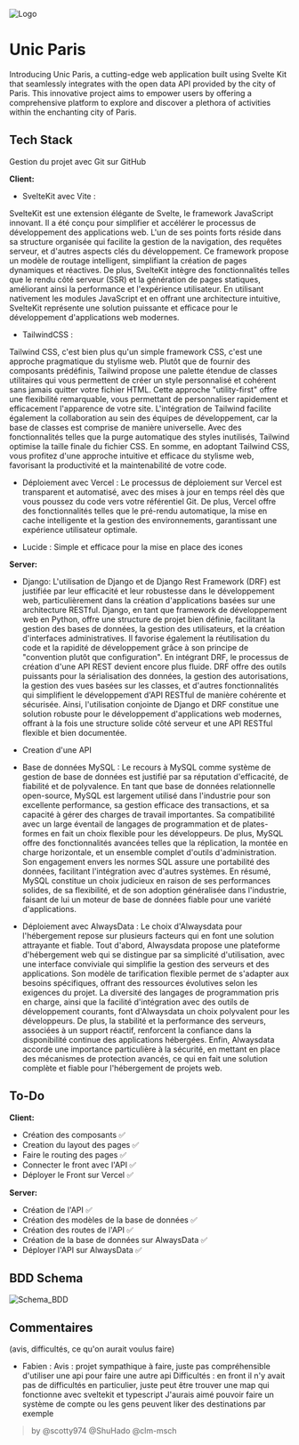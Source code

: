
![Logo](https://res.cloudinary.com/diurvm1bd/image/upload/v1702619141/unic-paris-logo-banner_msgi5m.png)
# Unic Paris

Introducing Unic Paris, a cutting-edge web application built using Svelte Kit that seamlessly integrates with the open data API provided by the city of Paris. This innovative project aims to empower users by offering a comprehensive platform to explore and discover a plethora of activities within the enchanting city of Paris.


## Tech Stack
Gestion du projet avec Git sur GitHub

**Client:** 

- SvelteKit avec Vite :
  
SvelteKit est une extension élégante de Svelte, le framework JavaScript innovant. Il a été conçu pour simplifier et accélérer le processus de développement des applications web. L'un de ses points forts réside dans sa structure organisée qui facilite la gestion de la navigation, des requêtes serveur, et d'autres aspects clés du développement. Ce framework propose un modèle de routage intelligent, simplifiant la création de pages dynamiques et réactives. De plus, SvelteKit intègre des fonctionnalités telles que le rendu côté serveur (SSR) et la génération de pages statiques, améliorant ainsi la performance et l'expérience utilisateur. En utilisant nativement les modules JavaScript et en offrant une architecture intuitive, SvelteKit représente une solution puissante et efficace pour le développement d'applications web modernes.

- TailwindCSS :
  
Tailwind CSS, c'est bien plus qu'un simple framework CSS, c'est une approche pragmatique du stylisme web. Plutôt que de fournir des composants prédéfinis, Tailwind propose une palette étendue de classes utilitaires qui vous permettent de créer un style personnalisé et cohérent sans jamais quitter votre fichier HTML. Cette approche "utility-first" offre une flexibilité remarquable, vous permettant de personnaliser rapidement et efficacement l'apparence de votre site. L'intégration de Tailwind facilite également la collaboration au sein des équipes de développement, car la base de classes est comprise de manière universelle. Avec des fonctionnalités telles que la purge automatique des styles inutilisés, Tailwind optimise la taille finale du fichier CSS. En somme, en adoptant Tailwind CSS, vous profitez d'une approche intuitive et efficace du stylisme web, favorisant la productivité et la maintenabilité de votre code.

- Déploiement avec Vercel :
  Le processus de déploiement sur Vercel est transparent et automatisé, avec des mises à jour en temps réel dès que vous poussez du code vers votre référentiel Git. De plus, Vercel offre des fonctionnalités telles que le pré-rendu automatique, la mise en cache intelligente et la gestion des environnements, garantissant une expérience utilisateur optimale.

- Lucide :
  Simple et efficace pour la mise en place des icones

**Server:** 

- Django:
  L'utilisation de Django et de Django Rest Framework (DRF) est justifiée par leur efficacité et leur robustesse dans le développement web, particulièrement dans la création d'applications basées sur une architecture RESTful. Django, en tant que framework de développement web en Python, offre une structure de projet bien définie, facilitant la gestion des bases de données, la gestion des utilisateurs, et la création d'interfaces administratives. Il favorise également la réutilisation du code et la rapidité de développement grâce à son principe de "convention plutôt que configuration". En intégrant DRF, le processus de création d'une API REST devient encore plus fluide. DRF offre des outils puissants pour la sérialisation des données, la gestion des autorisations, la gestion des vues basées sur les classes, et d'autres fonctionnalités qui simplifient le développement d'API RESTful de manière cohérente et sécurisée. Ainsi, l'utilisation conjointe de Django et DRF constitue une solution robuste pour le développement d'applications web modernes, offrant à la fois une structure solide côté serveur et une API RESTful flexible et bien documentée.

- Creation d'une API

- Base de données MySQL :
  Le recours à MySQL comme système de gestion de base de données est justifié par sa réputation d'efficacité, de fiabilité et de polyvalence. En tant que base de données relationnelle open-source, MySQL est largement utilisé dans l'industrie pour son excellente performance, sa gestion efficace des transactions, et sa capacité à gérer des charges de travail importantes. Sa compatibilité avec un large éventail de langages de programmation et de plates-formes en fait un choix flexible pour les développeurs. De plus, MySQL offre des fonctionnalités avancées telles que la réplication, la montée en charge horizontale, et un ensemble complet d'outils d'administration. Son engagement envers les normes SQL assure une portabilité des données, facilitant l'intégration avec d'autres systèmes. En résumé, MySQL constitue un choix judicieux en raison de ses performances solides, de sa flexibilité, et de son adoption généralisée dans l'industrie, faisant de lui un moteur de base de données fiable pour une variété d'applications.

- Déploiement avec AlwaysData :
  Le choix d'Alwaysdata pour l'hébergement repose sur plusieurs facteurs qui en font une solution attrayante et fiable. Tout d'abord, Alwaysdata propose une plateforme d'hébergement web qui se distingue par sa simplicité d'utilisation, avec une interface conviviale qui simplifie la gestion des serveurs et des applications. Son modèle de tarification flexible permet de s'adapter aux besoins spécifiques, offrant des ressources évolutives selon les exigences du projet. La diversité des langages de programmation pris en charge, ainsi que la facilité d'intégration avec des outils de développement courants, font d'Alwaysdata un choix polyvalent pour les développeurs. De plus, la stabilité et la performance des serveurs, associées à un support réactif, renforcent la confiance dans la disponibilité continue des applications hébergées. Enfin, Alwaysdata accorde une importance particulière à la sécurité, en mettant en place des mécanismes de protection avancés, ce qui en fait une solution complète et fiable pour l'hébergement de projets web.



## To-Do

**Client:**
- Création des composants ✅
- Creation du layout des pages ✅
- Faire le routing des pages ✅
- Connecter le front avec l'API ✅
- Déployer le Front sur Vercel ✅

**Server:**
- Création de l'API ✅
- Création des modèles de la base de données ✅
- Création des routes de l'API ✅
- Création de la base de données sur AlwaysData ✅
- Déployer l'API sur AlwaysData ✅


## BDD Schema

![Schema_BDD](https://i.ibb.co/9gxxh9P/schema-bdd.png)

## Commentaires

(avis, difficultés, ce qu'on aurait voulus faire)
- Fabien :
  Avis : projet sympathique à faire, juste pas compréhensible d'utiliser une api pour faire une autre api
  Difficultés  : en front il n'y avait pas de difficultés en particulier, juste peut être trouver une map qui fonctionne avec sveltekit et typescript
  J'aurais aimé pouvoir faire un système de compte ou les gens peuvent liker des destinations par exemple


> by @scotty974 @ShuHado @clm-msch
